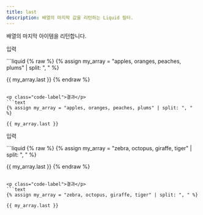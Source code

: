 ```yaml
---
title: last
description: 배열의 마지막 값을 리턴하는 Liquid 필터.
---
```


배열의 마지막 아이템을 리턴합니다.

<p class="code-label">입력</p>
```liquid
{% raw %}
{% assign my_array = "apples, oranges, peaches, plums" | split: ", " %}

{{ my_array.last }}
{% endraw %}
```

<p class="code-label">결과</p>
```text
{% assign my_array = "apples, oranges, peaches, plums" | split: ", " %}

{{ my_array.last }}
```

<p class="code-label">입력</p>
```liquid
{% raw %}
{% assign my_array = "zebra, octopus, giraffe, tiger" | split: ", " %}

{{ my_array.last }}
{% endraw %}
```

<p class="code-label">결과</p>
```text
{% assign my_array = "zebra, octopus, giraffe, tiger" | split: ", " %}

{{ my_array.last }}
```
